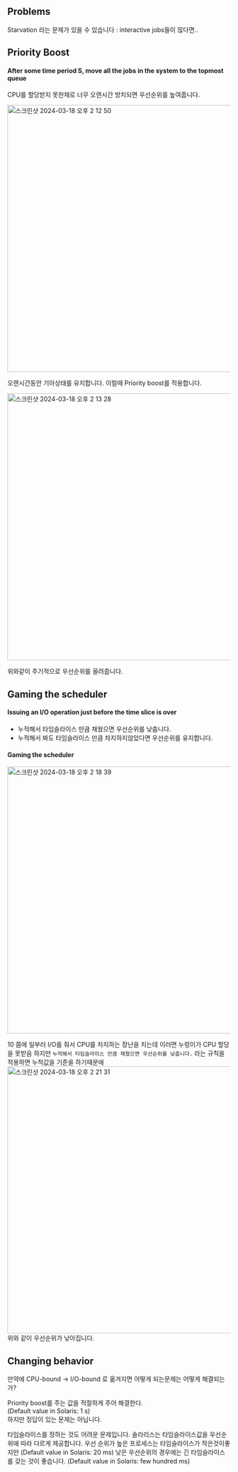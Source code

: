 ## Problems
Starvation 라는 문제가 있을 수 있습니다 : interactive jobs들이 많다면..

## Priority Boost
#### After some time period S, move all the jobs in the system to the topmost queue
CPU를 할당받지 못한채로 너무 오랜시간 방치되면 우선순위를 높여줍니다.

<img width="601" alt="스크린샷 2024-03-18 오후 2 12 50" src="https://github.com/Mouon/OS/assets/137624597/8280a4e9-32ad-49b8-8134-afee6260e2dd">

오랜시간동안 기아상태를 유지합니다. 이럴때 Priority boost를 적용합니다.

<img width="601" alt="스크린샷 2024-03-18 오후 2 13 28" src="https://github.com/Mouon/OS/assets/137624597/1cc6573e-fc58-4489-a622-0ee4bfa93ce0">

위와같이 주기적으로 우선순위를 올려줍니다.

## Gaming the scheduler
#### Issuing an I/O operation just before the time slice is over
- 누적해서 타임슬라이스 만큼 채웠으면 우선순위를 낮춥니다.
- 누적해서 봐도 타임슬라이스 만큼 차지하지않았다면 우선순위를 유지합니다.

#### Gaming the scheduler
<img width="601" alt="스크린샷 2024-03-18 오후 2 18 39" src="https://github.com/Mouon/OS/assets/137624597/04dc1359-c975-410c-8ce5-2d66f6e6bac6">

10 쯤에 일부러 I/O를 줘서 CPU를 차지하는 장난을 치는데 이러면 누렁이가 CPU 할당을 못받음
하지만 `누적해서 타임슬라이스 만큼 채웠으면 우선순위를 낮춥니다.` 라는 규칙을 적용하면 누적값을 기준을 하기때문에
<img width="601" alt="스크린샷 2024-03-18 오후 2 21 31" src="https://github.com/Mouon/OS/assets/137624597/4cde6ed7-fa6c-4207-beb6-95269f2aa79d">
위와 같이 우선순위가 낮아집니다.

## Changing behavior
만약에 CPU-bound -> I/O-bound 로 옮겨지면 어떻게 되는문제는 어떻게 해결되는가?

Priority boost를 주는 값을 적절하게 주어 해결한다.  
(Default value in Solaris: 1 s)  
하지만 정답이 있는 문제는 아닙니다.


타임슬라이스를 정하는 것도 어려운 문제입니다.
솔라리스는 타임슬라이스값을 우선순위에 따라 다르게 제공합니다.
우선 순위가 높은 프로세스는 타임슬라이스가 작은것이좋지만 (Default value in Solaris: 20 ms)
낮은 우선순위의 경우에는 긴 타임슬라이스를 갖는 것이 좋습니다. (Default value in Solaris: few hundred ms)




